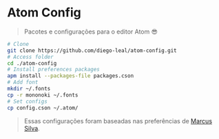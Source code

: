 # Atom Config
> Pacotes e configurações para o editor Atom :sunglasses:

```sh
# Clone
git clone https://github.com/diego-leal/atom-config.git
# Access folder
cd ./atom-config
# Install preferences packages
apm install --packages-file packages.cson
# Add font
mkdir ~/.fonts
cp -r mononoki ~/.fonts
# Set configs
cp config.cson ~/.atom/
```


> Essas configurações foram baseadas nas preferências de [Marcus Silva](https://github.com/mvfsilva/atom-config).
